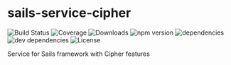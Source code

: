 # sails-service-cipher

![Build Status](https://img.shields.io/travis/ghaiklor/sails-service-cipher.svg) ![Coverage](https://img.shields.io/coveralls/ghaiklor/sails-service-cipher.svg) ![Downloads](https://img.shields.io/npm/dm/sails-service-cipher.svg) ![npm version](https://img.shields.io/npm/v/sails-service-cipher.svg) ![dependencies](https://img.shields.io/david/ghaiklor/sails-service-cipher.svg) ![dev dependencies](https://img.shields.io/david/dev/ghaiklor/sails-service-cipher.svg) ![License](https://img.shields.io/npm/l/sails-service-cipher.svg)

Service for Sails framework with Cipher features

